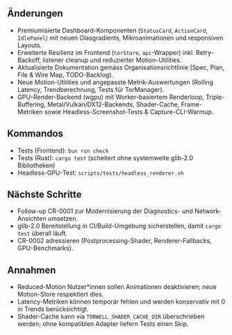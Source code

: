 ## Änderungen
- Premiumisierte Dashboard-Komponenten (`StatusCard`, `ActionCard`, `IdlePanel`) mit neuen Glasgradients, Mikroanimationen und responsiven Layouts.
- Erweiterte Resilienz im Frontend (`torStore`, `api`-Wrapper) inkl. Retry-Backoff, listener cleanup und reduzierter Motion-Utilities.
- Aktualisierte Dokumentation gemäss Organisationsrichtlinie (Spec, Plan, File & Wire Map, TODO-Backlog).
- Neue Motion-Utilities und angepasste Metrik-Auswertungen (Rolling Latency, Trendberechnung, Tests für TorManager).
- GPU-Render-Backend (wgpu) mit Worker-basiertem Renderloop, Triple-Buffering, Metal/Vulkan/DX12-Backends, Shader-Cache, Frame-Metriken sowie Headless-Screenshot-Tests & Capture-CLI-Warmup.

## Kommandos
- Tests (Frontend): `bun run check`
- Tests (Rust): `cargo test` (scheitert ohne systemweite glib-2.0 Bibliotheken)
- Headless-GPU-Test: `scripts/tests/headless_renderer.sh`

## Nächste Schritte
- Follow-up CR-0001 zur Modernisierung der Diagnostics- und Network-Ansichten umsetzen.
- glib-2.0 Bereitstellung in CI/Build-Umgebung sicherstellen, damit `cargo test` überall läuft.
- CR-0002 adressieren (Postprocessing-Shader, Renderer-Fallbacks, GPU-Benchmarks).

## Annahmen
- Reduced-Motion Nutzer*innen sollen Animationen deaktivieren; neue Motion-Store respektiert dies.
- Latency-Metriken können temporär fehlen und werden konservativ mit 0 in Trends berücksichtigt.
- Shader-Cache kann via `TORWELL_SHADER_CACHE_DIR` überschrieben werden; ohne kompatiblen Adapter liefern Tests einen Skip.
